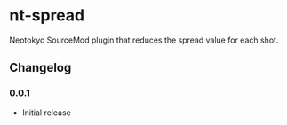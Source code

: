 # nt-spread

Neotokyo SourceMod plugin that reduces the spread value for each shot.

## Changelog

### 0.0.1
* Initial release
